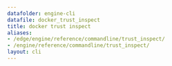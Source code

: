 ```yaml
---
datafolder: engine-cli
datafile: docker_trust_inspect
title: docker trust inspect
aliases:
- /edge/engine/reference/commandline/trust_inspect/
- /engine/reference/commandline/trust_inspect/
layout: cli
---
```


<!--
This page is automatically generated from Docker's source code. If you want to
suggest a change to the text that appears here, open a ticket or pull request
in the source repository on GitHub:

https://github.com/docker/cli
-->
